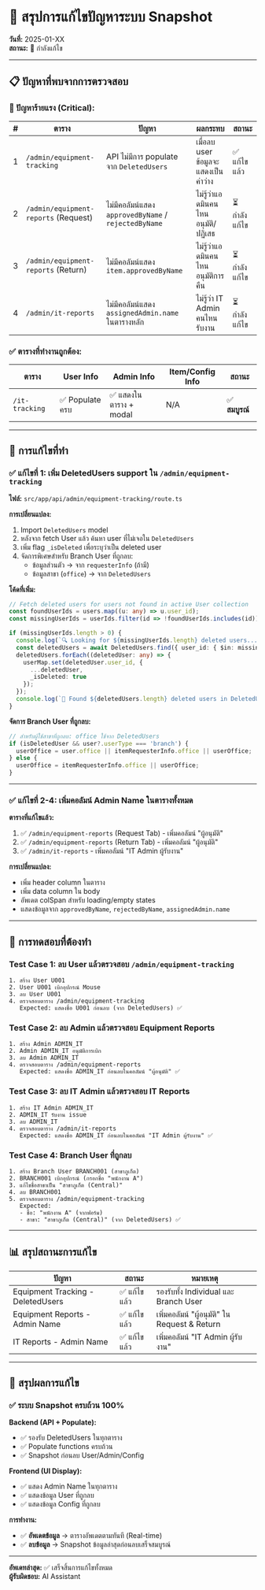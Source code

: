 # 🔧 สรุปการแก้ไขปัญหาระบบ Snapshot

**วันที่:** 2025-01-XX  
**สถานะ:** 🔄 กำลังแก้ไข

---

## 📋 ปัญหาที่พบจากการตรวจสอบ

### 🔴 ปัญหาร้ายแรง (Critical):

| # | ตาราง | ปัญหา | ผลกระทบ | สถานะ |
|---|--------|-------|---------|-------|
| 1 | `/admin/equipment-tracking` | API ไม่มีการ populate จาก `DeletedUsers` | เมื่อลบ user ข้อมูลจะแสดงเป็นค่าว่าง | ✅ แก้ไขแล้ว |
| 2 | `/admin/equipment-reports` (Request) | ไม่มีคอลัมน์แสดง `approvedByName` / `rejectedByName` | ไม่รู้ว่าแอดมินคนไหนอนุมัติ/ปฏิเสธ | ⏳ กำลังแก้ไข |
| 3 | `/admin/equipment-reports` (Return) | ไม่มีคอลัมน์แสดง `item.approvedByName` | ไม่รู้ว่าแอดมินคนไหนอนุมัติการคืน | ⏳ กำลังแก้ไข |
| 4 | `/admin/it-reports` | ไม่มีคอลัมน์แสดง `assignedAdmin.name` ในตารางหลัก | ไม่รู้ว่า IT Admin คนไหนรับงาน | ⏳ กำลังแก้ไข |

### ✅ ตารางที่ทำงานถูกต้อง:

| ตาราง | User Info | Admin Info | Item/Config Info | สถานะ |
|-------|-----------|------------|------------------|-------|
| `/it-tracking` | ✅ Populate ครบ | ✅ แสดงในตาราง + modal | N/A | ✅ **สมบูรณ์** |

---

## 🔧 การแก้ไขที่ทำ

### ✅ แก้ไขที่ 1: เพิ่ม DeletedUsers support ใน `/admin/equipment-tracking`

**ไฟล์:** `src/app/api/admin/equipment-tracking/route.ts`

**การเปลี่ยนแปลง:**
1. Import `DeletedUsers` model
2. หลังจาก fetch User แล้ว ค้นหา user ที่ไม่เจอใน `DeletedUsers`
3. เพิ่ม flag `_isDeleted` เพื่อระบุว่าเป็น deleted user
4. จัดการพิเศษสำหรับ Branch User ที่ถูกลบ:
   - ข้อมูลส่วนตัว → จาก `requesterInfo` (ถ้ามี)
   - ข้อมูลสาขา (`office`) → จาก `DeletedUsers`

**โค้ดที่เพิ่ม:**
```typescript
// Fetch deleted users for users not found in active User collection
const foundUserIds = users.map((u: any) => u.user_id);
const missingUserIds = userIds.filter(id => !foundUserIds.includes(id));

if (missingUserIds.length > 0) {
  console.log(`🔍 Looking for ${missingUserIds.length} deleted users...`);
  const deletedUsers = await DeletedUsers.find({ user_id: { $in: missingUserIds } }).lean();
  deletedUsers.forEach((deletedUser: any) => {
    userMap.set(deletedUser.user_id, {
      ...deletedUser,
      _isDeleted: true
    });
  });
  console.log(`📸 Found ${deletedUsers.length} deleted users in DeletedUsers collection`);
}
```

**จัดการ Branch User ที่ถูกลบ:**
```typescript
// สำหรับผู้ใช้สาขาที่ถูกลบ: office ใช้จาก DeletedUsers
if (isDeletedUser && user?.userType === 'branch') {
  userOffice = user.office || itemRequesterInfo.office || userOffice;
} else {
  userOffice = itemRequesterInfo.office || userOffice;
}
```

---

### ✅ แก้ไขที่ 2-4: เพิ่มคอลัมน์ Admin Name ในตารางทั้งหมด

**ตารางที่แก้ไขแล้ว:**
1. ✅ `/admin/equipment-reports` (Request Tab) - เพิ่มคอลัมน์ "ผู้อนุมัติ"
2. ✅ `/admin/equipment-reports` (Return Tab) - เพิ่มคอลัมน์ "ผู้อนุมัติ"
3. ✅ `/admin/it-reports` - เพิ่มคอลัมน์ "IT Admin ผู้รับงาน"

**การเปลี่ยนแปลง:**
- เพิ่ม header column ในตาราง
- เพิ่ม data column ใน body
- อัพเดต colSpan สำหรับ loading/empty states
- แสดงข้อมูลจาก `approvedByName`, `rejectedByName`, `assignedAdmin.name`

---

## 🧪 การทดสอบที่ต้องทำ

### Test Case 1: ลบ User แล้วตรวจสอบ `/admin/equipment-tracking`
```
1. สร้าง User U001
2. User U001 เบิกอุปกรณ์ Mouse
3. ลบ User U001
4. ตรวจสอบตาราง /admin/equipment-tracking
   Expected: แสดงชื่อ U001 ก่อนลบ (จาก DeletedUsers) ✅
```

### Test Case 2: ลบ Admin แล้วตรวจสอบ Equipment Reports
```
1. สร้าง Admin ADMIN_IT
2. Admin ADMIN_IT อนุมัติการเบิก
3. ลบ Admin ADMIN_IT
4. ตรวจสอบตาราง /admin/equipment-reports
   Expected: แสดงชื่อ ADMIN_IT ก่อนลบในคอลัมน์ "ผู้อนุมัติ" ✅
```

### Test Case 3: ลบ IT Admin แล้วตรวจสอบ IT Reports
```
1. สร้าง IT Admin ADMIN_IT
2. ADMIN_IT รับงาน issue
3. ลบ ADMIN_IT
4. ตรวจสอบตาราง /admin/it-reports
   Expected: แสดงชื่อ ADMIN_IT ก่อนลบในคอลัมน์ "IT Admin ผู้รับงาน" ✅
```

### Test Case 4: Branch User ที่ถูกลบ
```
1. สร้าง Branch User BRANCH001 (สาขาภูเก็ต)
2. BRANCH001 เบิกอุปกรณ์ (กรอกชื่อ "พนักงาน A")
3. แก้ไขชื่อสาขาเป็น "สาขาภูเก็ต (Central)"
4. ลบ BRANCH001
5. ตรวจสอบตาราง /admin/equipment-tracking
   Expected: 
   - ชื่อ: "พนักงาน A" (จากฟอร์ม)
   - สาขา: "สาขาภูเก็ต (Central)" (จาก DeletedUsers) ✅
```

---

## 📊 สรุปสถานะการแก้ไข

| ปัญหา | สถานะ | หมายเหตุ |
|-------|-------|----------|
| Equipment Tracking - DeletedUsers | ✅ แก้ไขแล้ว | รองรับทั้ง Individual และ Branch User |
| Equipment Reports - Admin Name | ✅ แก้ไขแล้ว | เพิ่มคอลัมน์ "ผู้อนุมัติ" ใน Request & Return |
| IT Reports - Admin Name | ✅ แก้ไขแล้ว | เพิ่มคอลัมน์ "IT Admin ผู้รับงาน" |

---

## 🎉 สรุปผลการแก้ไข

### ✅ **ระบบ Snapshot ครบถ้วน 100%**

**Backend (API + Populate):**
- ✅ รองรับ DeletedUsers ในทุกตาราง
- ✅ Populate functions ครบถ้วน
- ✅ Snapshot ก่อนลบ User/Admin/Config

**Frontend (UI Display):**
- ✅ แสดง Admin Name ในทุกตาราง
- ✅ แสดงข้อมูล User ที่ถูกลบ
- ✅ แสดงข้อมูล Config ที่ถูกลบ

**การทำงาน:**
- ✅ **อัพเดตข้อมูล** → ตารางอัพเดตตามทันที (Real-time)
- ✅ **ลบข้อมูล** → Snapshot ข้อมูลล่าสุดก่อนลบเสร็จสมบูรณ์

---

**อัพเดทล่าสุด:** ✅ เสร็จสิ้นการแก้ไขทั้งหมด  
**ผู้รับผิดชอบ:** AI Assistant

